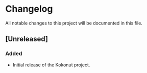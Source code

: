 # Changelog

All notable changes to this project will be documented in this file.

## [Unreleased]
### Added
- Initial release of the Kokonut project.
